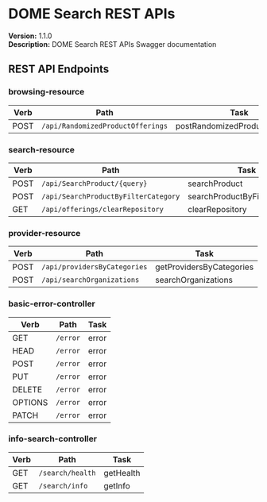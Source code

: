 # DOME Search REST APIs

**Version:** 1.1.0  
**Description:** DOME Search REST APIs Swagger documentation  


## REST API Endpoints

### browsing-resource
| Verb | Path | Task |
|------|------|------|
| POST | `/api/RandomizedProductOfferings` | postRandomizedProductOfferings |

### search-resource
| Verb | Path | Task |
|------|------|------|
| POST | `/api/SearchProduct/{query}` | searchProduct |
| POST | `/api/SearchProductByFilterCategory` | searchProductByFilterCategory |
| GET | `/api/offerings/clearRepository` | clearRepository |

### provider-resource
| Verb | Path | Task |
|------|------|------|
| POST | `/api/providersByCategories` | getProvidersByCategories |
| POST | `/api/searchOrganizations` | searchOrganizations |

### basic-error-controller
| Verb | Path | Task |
|------|------|------|
| GET | `/error` | error |
| HEAD | `/error` | error |
| POST | `/error` | error |
| PUT | `/error` | error |
| DELETE | `/error` | error |
| OPTIONS | `/error` | error |
| PATCH | `/error` | error |

### info-search-controller
| Verb | Path | Task |
|------|------|------|
| GET | `/search/health` | getHealth |
| GET | `/search/info` | getInfo |

